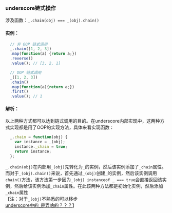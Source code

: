 ### underscore链式操作
涉及函数：`_.chain(obj) === _(obj).chain()`
#### 实例：
```js
  // 非 OOP 链式调用
  _.chain([1, 2, 3])
  .map(function(a) {return a;})
  .reverse()
  .value(); // [3, 2, 1]

  // OOP 链式调用
  _([1, 2, 3])
  .chain()
  .map(function(a){return a;})
  .first()
  .value(); // 1
```
#### 解析：
以上两种方式都可以达到链式调用的目的。在underscore内部实现中，这两种方式实现都是用了OOP的实现方法，具体来看实现函数：
```js
  _.chain = function(obj) {
    var instance = _(obj);
    instance._chain = true;
    return instance;
  };
```
`_.chain(obj)`在内部用`_(obj)`先转化为`_`的实例，然后该实例添加了`_chain`属性。而对于`_(obj).chain()`来说，首先通过`_(obj)`创建`_`的实例，然后该实例调用`chain()`方法，该方法第一步因为`_(obj) instanceof _ === true`会直接返回该实例，然后给该实例添加`_chain`属性。在此该两种方法都是初始化实例，然后添加`_chain`属性  
【注：对于`_(obj)`不熟悉的可以移步  
[underscore中的_是弄啥的？？？](https://github.com/xlshen/underscore/blob/master/underscore中的_是弄啥的.md)】
